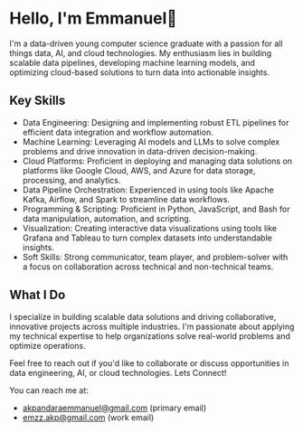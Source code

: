 # Hello, I'm Emmanuel👋

I'm a data-driven young computer science graduate with a passion for all things data, AI, and cloud technologies. My enthusiasm lies in building scalable data pipelines, developing machine learning models, and optimizing cloud-based solutions to turn data into actionable insights.

## Key Skills

- Data Engineering: Designing and implementing robust ETL pipelines for efficient data integration and workflow automation.
- Machine Learning: Leveraging AI models and LLMs to solve complex problems and drive innovation in data-driven decision-making.
- Cloud Platforms: Proficient in deploying and managing data solutions on platforms like Google Cloud, AWS, and Azure for data storage, processing, and analytics.
- Data Pipeline Orchestration: Experienced in using tools like Apache Kafka, Airflow, and Spark to streamline data workflows.
- Programming & Scripting: Proficient in Python, JavaScript, and Bash for data manipulation, automation, and scripting.
- Visualization: Creating interactive data visualizations using tools like Grafana and Tableau to turn complex datasets into understandable insights.
- Soft Skills: Strong communicator, team player, and problem-solver with a focus on collaboration across technical and non-technical teams.

## What I Do
I specialize in building scalable data solutions and driving collaborative, innovative projects across multiple industries. I'm passionate about applying my technical expertise to help organizations solve real-world problems and optimize operations.

Feel free to reach out if you'd like to collaborate or discuss opportunities in data engineering, AI, or cloud technologies. Lets Connect!

You can reach me at:
- akpandaraemmanuel@gmail.com (primary email)
- emzz.akp@gmail.com (work email)


<!--
**emmanuel-akpandara/emmanuel-akpandara** is a ✨ _special_ ✨ repository because its `README.md` (this file) appears on your GitHub profile.

Here are some ideas to get you started:

- 🔭 I’m currently working on ...
- 🌱 I’m currently learning ...
- 👯 I’m looking to collaborate on ...
- 🤔 I’m looking for help with ...
- 💬 Ask me about ...
- 📫 How to reach me: ...
- 😄 Pronouns: ...
- ⚡ Fun fact: ...
-->
